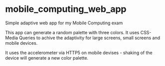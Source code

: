 # mobile_computing_web_app

Simple adaptive web app for my Mobile Computing exam

This app can generate a random palette with three colors. It uses CSS-Media Queries to achive the adaptivity for large screens, small screens and mobile devices.

It uses the accelerometer via HTTP5 on mobile devises - shaking of the device will generate a new color palette.

